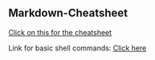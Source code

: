 ## Markdown-Cheatsheet
[Click on this for the cheatsheet](https://github.com/tchapi/markdown-cheatsheet)

Link for basic shell commands: [Click here](https://www.geeksforgeeks.org/basic-shell-commands-in-linux/)
